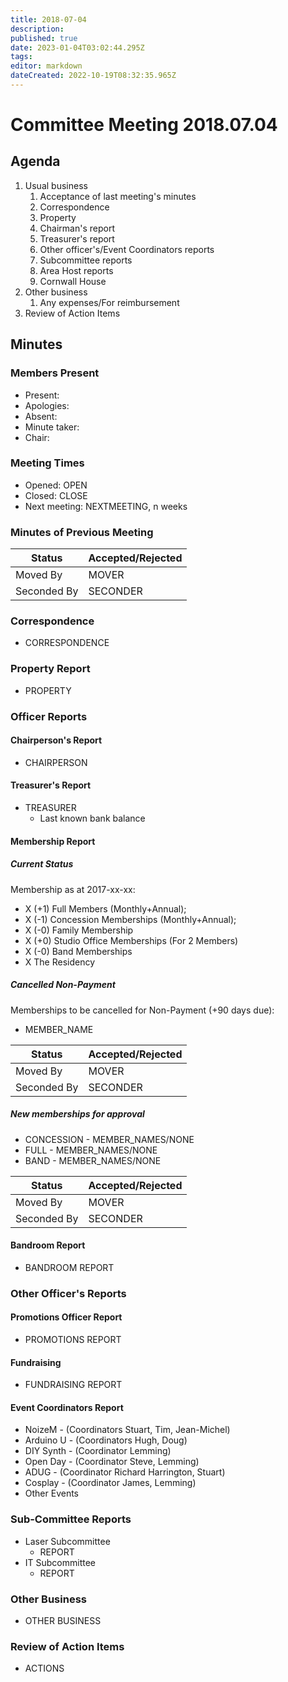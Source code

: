```yaml
---
title: 2018-07-04
description: 
published: true
date: 2023-01-04T03:02:44.295Z
tags: 
editor: markdown
dateCreated: 2022-10-19T08:32:35.965Z
---
```


# Committee Meeting 2018.07.04

## Agenda

1.  Usual business
    1.  Acceptance of last meeting's minutes
    2.  Correspondence
    3.  Property
    4.  Chairman's report
    5.  Treasurer's report
    6.  Other officer's/Event Coordinators reports
    7.  Subcommittee reports
    8.  Area Host reports
    9.  Cornwall House
2.  Other business
    1.  Any expenses/For reimbursement
3.  Review of Action Items

## Minutes

### Members Present

-   Present:
-   Apologies:
-   Absent:
-   Minute taker:
-   Chair:

### Meeting Times

-   Opened: OPEN
-   Closed: CLOSE
-   Next meeting: NEXTMEETING, n weeks

### Minutes of Previous Meeting

| Status      | Accepted/Rejected |
|-------------|-------------------|
| Moved By    | MOVER             |
| Seconded By | SECONDER          |

### Correspondence

-   CORRESPONDENCE

### Property Report

-   PROPERTY

### Officer Reports

#### Chairperson's Report

-   CHAIRPERSON

#### Treasurer's Report

-   TREASURER
    -   Last known bank balance

#### Membership Report

##### Current Status

Membership as at 2017-xx-xx:

-   X (+1) Full Members (Monthly+Annual);
-   X (-1) Concession Memberships (Monthly+Annual);
-   X (-0) Family Membership
-   X (+0) Studio Office Memberships (For 2 Members)
-   X (-0) Band Memberships
-   X The Residency

##### Cancelled Non-Payment

Memberships to be cancelled for Non-Payment (+90 days due):

-   MEMBER_NAME

| Status      | Accepted/Rejected |
|-------------|-------------------|
| Moved By    | MOVER             |
| Seconded By | SECONDER          |

##### New memberships for approval

-   CONCESSION - MEMBER_NAMES/NONE
-   FULL - MEMBER_NAMES/NONE
-   BAND - MEMBER_NAMES/NONE

| Status      | Accepted/Rejected |
|-------------|-------------------|
| Moved By    | MOVER             |
| Seconded By | SECONDER          |

#### Bandroom Report

-   BANDROOM REPORT

### Other Officer's Reports

#### Promotions Officer Report

-   PROMOTIONS REPORT

#### Fundraising

-   FUNDRAISING REPORT

#### Event Coordinators Report

-   NoizeM - (Coordinators Stuart, Tim, Jean-Michel)
-   Arduino U - (Coordinators Hugh, Doug)
-   DIY Synth - (Coordinator Lemming)
-   Open Day - (Coordinator Steve, Lemming)
-   ADUG - (Coordinator Richard Harrington, Stuart)
-   Cosplay - (Coordinator James, Lemming)
-   Other Events

### Sub-Committee Reports

-   Laser Subcommittee
    -   REPORT
-   IT Subcommittee
    -   REPORT

### Other Business

-   OTHER BUSINESS

### Review of Action Items

-   ACTIONS
